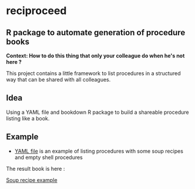 # reciproceed

## R package to automate generation of procedure books

**Context: How to do this thing that only your colleague do when he's not here ?** 

This project contains a little framework to list procedures in a structured way that can be shared with all colleagues.
   
## Idea

Using a YAML file and bookdown R package to build a shareable procedure listing like a book.

## Example

- [YAML file](index_procedures.yaml) is an example of listing procedures with some soup recipes and empty shell procedures

The result book is here : 

[Soup recipe example](http://guillaumepressiat.github.io/reciproceed)
